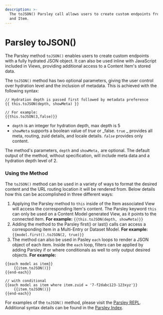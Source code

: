 ```yaml
---
description: >-
  The toJSON() Parsley call allows users to create custom endpoints from Models
  and Item.
---
```


# Parsley toJSON()

The Parsley method `toJSON()` enables users to create custom endpoints with a fully hydrated JSON object. It can also be used inline with JavaScript included in Views, providing additional access to a Content Item's stored data.&#x20;

The `toJSON()` method has two optional parameters, giving the user control over hydration level and the inclusion of metadata. This is achieved with the following syntax:&#x20;

```
// Hydration depth is passed first followed by metadata preference
{{ this.toJSON(depth, showMeta) }}

// For example:
{{this.toJSON(3,false)}}
```

* `depth` is an integer for hydration depth, max depth is 5
* `showMeta` supports a boolean value of _true_ or _false. `true` _ provides all meta, routing, zuid details, and locale details. _`false`_ provides only content.

The method's parameters, `depth` and `showMeta,` are optional. The default output of the method, without specification, will include meta data and a hydration depth level of 2.

### Using the Method

The `toJSON()` method can be used in a variety of ways to format the desired content and the URL routing location it will be rendered from. Below details how this can be accomplished in three different ways:

1. Applying the Parsley method to `this` inside of the Item associated View will access the corresponding Item's content. The Parsley keyword `this` can only be used on a Content Model generated View, as it points to the connected item. **For example:** `{{this.toJSON(depth, showMeta)}}`&#x20;
2. Adding the method to the Parsley first() or last() calls can access a corresponding item in a Multi-Entry or Dataset Model. **For example:** `{{model.first().toJSON(2, true)}}`
3. The method can also be used in Pasley `each` loops to render a JSON object of each item. Inside the `each` loop, filters can be applied by adding Parsley if or where conditionals as well to only output desired objects. **For example:**&#x20;

```
{{each model as item}}
    {{item.toJSON()}}
{{end-each}}

// with conditional
{{each model as item where item.zuid = '7-f2dabc123-123xyz'}}
    {{item.toJSON()}}
{{end-each}}
```

For examples of the `toJSON()` method, please visit the [Parsley REPL](https://parsley.zesty.io/turn-any-content-item-to-json/). Additional syntax details can be found in the [Parsley Index](../../services/web-engine/introduction-to-parsley/parsley-index.md#tojson).
